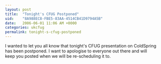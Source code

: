 ```yaml
---
layout: post
title:  "Tonight's CFUG Postponed"
uid:	"8A988EC8-FBE5-83AA-4514CB41D9794A5B"
date:   2006-06-01 11:06 AM +0000
categories: ukcfug
permalink: tonight-s-cfug-postponed
---
```

I wanted to let you all know that tonight's CFUG presentation on ColdSpring has been postponed. I want to apologise to everyone out there and will keep you posted when we will be re-scheduling it to.